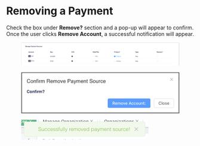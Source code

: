 # Removing a Payment

Check the box under **Remove?** section and a pop-up will appear to confirm. Once the user clicks **Remove Account**, a successful notification will appear.

<figure><img src="../../../.gitbook/assets/image (302).png" alt=""><figcaption></figcaption></figure>

<figure><img src="../../../.gitbook/assets/image (303).png" alt="" width="563"><figcaption></figcaption></figure>

<figure><img src="../../../.gitbook/assets/image (304).png" alt="" width="341"><figcaption></figcaption></figure>
